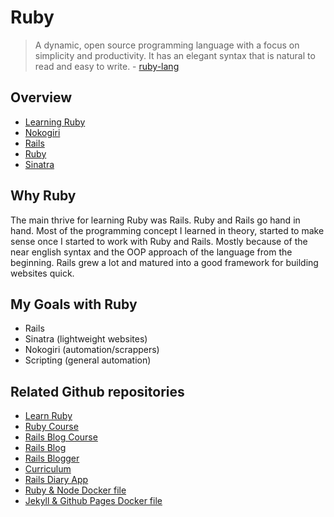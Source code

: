 # Ruby

> A dynamic, open source programming language with a focus on simplicity
> and productivity. It has an elegant syntax that is natural to read and
> easy to write. - [ruby-lang](https://www.ruby-lang.org/en/)

## Overview

- [Learning Ruby](learning_ruby/README.md)
- [Nokogiri](nokogiri/README.md)
- [Rails](rails/README.md)
- [Ruby](ruby/README.md)
- [Sinatra](sinatra/README.md)

## Why Ruby

The main thrive for learning Ruby was Rails. Ruby and Rails go
hand in hand. Most of the programming concept I learned in
theory, started to make sense once I started to work with Ruby
and Rails. Mostly because of the near english syntax and the
OOP approach of the language from the beginning. Rails grew a lot
and matured into a good framework for building websites quick.

## My Goals with Ruby

- Rails
- Sinatra (lightweight websites)
- Nokogiri (automation/scrappers)
- Scripting (general automation)

## Related Github repositories

- [Learn Ruby](https://github.com/alexanderluna/learn_ruby)
- [Ruby Course](https://github.com/alexanderluna/ruby_course)
- [Rails Blog Course](https://github.com/alexanderluna/rails_course)
- [Rails Blog](https://github.com/alexanderluna/rails-blog)
- [Rails Blogger](https://github.com/alexanderluna/rails-blogger)
- [Curriculum](https://github.com/alexanderluna/curriculum)
- [Rails Diary App](https://github.com/alexanderluna/diary-app)
- [Ruby & Node Docker file](https://github.com/alexanderluna/ruby-node)
- [Jekyll & Github Pages Docker file](https://github.com/alexanderluna/jekyll-github)
